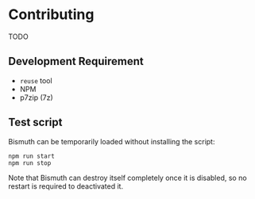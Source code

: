 <!--
  SPDX-FileCopyrightText: 2021 Mikhail Zolotukhin <mail@genda.life>
  SPDX-License-Identifier: MIT
-->

# Contributing

TODO

## Development Requirement

- `reuse` tool
- NPM
- p7zip (7z)

## Test script

Bismuth can be temporarily loaded without installing the script:

    npm run start
    npm run stop

Note that Bismuth can destroy itself completely once it is disabled, so no
restart is required to deactivated it.
